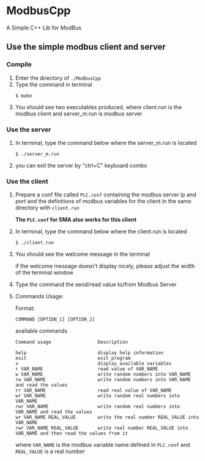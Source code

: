 # ModbusCpp
A Simple C++ Lib for ModBus

## Use the simple modbus client and server

### Compile

1. Enter the directory of `./ModbusCpp`
2. Type the command in terminal
   ```
   $ make
   ```
3. You should see two executables produced, where client.run is the modbus client and server_m.run is modbus server

### Use the server
1. In terminal, type the command below where the server_m.run is located
   ```
   $ ./server_m.run
   ```
2. you can exit the server by "ctrl+C" keyboard combo 

### Use the client
1. Prepare a conf file called `PLC.conf` containing the modbus server ip and port
   and the definitions of modbus variables
   for the client in the same directory with `client.run`
   
   **The `PLC.conf` for SMA also works for this client**
2. In terminal, type the command below where the client.run is located
   ```
   $ ./client.run
   ```
3. You should see the welcome message in the terminal
   
   if the welcome message doesn't display nicely, 
   please adjust the width of the terminal window
4. Type the command the send/read value to/from Modbus Server
5. Commands Usage:

   Format:
   ```
   COMMAND [OPTION_1] [OPTION_2]
   ```
   available commands
   ```
   Command usage                 Description
   ```
   ```
   help                          display help information
   exit                          exit program
   v                             display available variables
   r VAR_NAME                    read value of VAR_NAME
   w VAR_NAME                    write random numbers into VAR_NAME
   rw VAR_NAME                   write random numbers into VAR_NAME and read the values
   rr VAR_NAME                   read real value of VAR_NAME
   wr VAR_NAME                   write random real numbers into VAR_NAME
   rwr VAR_NAME                  write random real numbers into VAR_NAME and read the values
   wr VAR_NAME REAL_VALUE        write the real number REAL_VALUE into VAR_NAME
   rwr VAR_NAME REAL_VALUE       write real number REAL_VALUE into VAR_NAME and then read the values from it
   ```   
   where `VAR_NAME` is the modbus variable name defined in `PLC.conf` and `REAL_VALUE` is a real number
